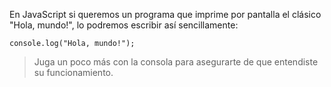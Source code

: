 En JavaScript si queremos un programa que imprime por pantalla el clásico "Hola, mundo!", lo podremos escribir así sencillamente:

```
console.log("Hola, mundo!");
```

>Juga un poco más con la consola para asegurarte de que entendiste su funcionamiento.
